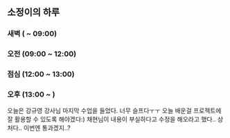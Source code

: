 ## 소정이의 하루

### 새벽 ( ~ 09:00)

### 오전 (09:00 ~ 12:00)

### 점심 (12:00 ~ 13:00)

### 오후 (13:00 ~ )

오늘은 강규영 강사님 마지막 수업을 들었다. 너무 슬프다ㅜㅜ 오늘 배운걸 프로젝트에 잘 활용할 수 있도록 해야겠다:)
채현님이 내용이 부실하다고 수정을 해오라고 했다.. 상처다.. 이번엔 통과겠지..?
